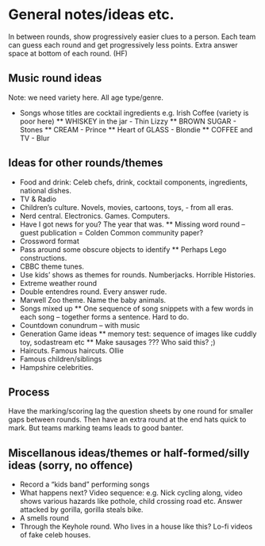 General notes/ideas etc.
========================

In between rounds, show progressively easier clues to a person. Each team can guess each round and get progressively less points. Extra answer space at bottom of each round. (HF)


Music round ideas
-----------------
Note: we need variety here. All age type/genre.
* Songs whose titles are cocktail ingredients e.g. Irish Coffee (variety is poor here)
** WHISKEY in the jar - Thin Lizzy
** BROWN SUGAR - Stones
** CREAM - Prince
** Heart of GLASS - Blondie
** COFFEE and TV - Blur

Ideas for other rounds/themes
-----------------------------
* Food and drink: Celeb chefs, drink, cocktail components, ingredients, national dishes.
* TV & Radio
* Children’s culture. Novels, movies, cartoons, toys, - from all eras.
* Nerd central. Electronics. Games. Computers.
* Have I got news for you? The year that was.
** Missing word round – guest publication = Colden Common community paper?
* Crossword format
* Pass around some obscure objects to identify
** Perhaps Lego constructions.
* CBBC theme tunes.
* Use kids’ shows as themes for rounds. Numberjacks. Horrible Histories.
* Extreme weather round
* Double entendres round. Every answer rude.
* Marwell Zoo theme. Name the baby animals.
* Songs mixed up
** One sequence of song snippets with a few words in each song – together forms a sentence. Hard to do.
* Countdown conundrum – with music
* Generation Game ideas
** memory test: sequence of images like cuddly toy, sodastream etc
** Make sausages ??? Who said this? ;)
* Haircuts. Famous haircuts. Ollie
* Famous children/siblings
* Hampshire celebrities.

Process
-------
Have the marking/scoring lag the question sheets by one round for smaller gaps between rounds. Then have an extra round at the end hats quick to mark. But teams marking teams leads to good banter.


Miscellanous ideas/themes or half-formed/silly ideas (sorry, no offence)
------------------------------------------------------------------------
* Record a “kids band” performing songs
* What happens next? Video sequence: e.g. Nick cycling along, video shows various hazards like pothole, child crossing road etc. Answer attacked by gorilla, gorilla steals bike.
* A smells round
* Through the Keyhole round. Who lives in a house like this? Lo-fi videos of fake celeb houses.
